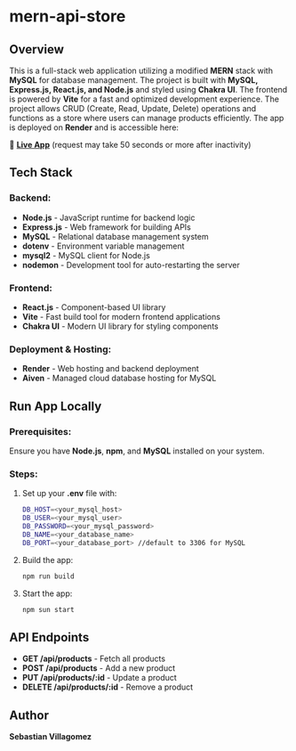 # mern-api-store

## Overview

This is a full-stack web application utilizing a modified **MERN** stack with **MySQL** for database management. The project is built with **MySQL, Express.js, React.js, and Node.js** and styled using **Chakra UI**. The frontend is powered by **Vite** for a fast and optimized development experience. The project allows CRUD (Create, Read, Update, Delete) operations and functions as a store where users can manage products efficiently. The app is deployed on **Render** and is accessible here:

🔗 [**Live App**](https://mern-api-store.onrender.com) (request may take 50 seconds or more after inactivity)

## Tech Stack

### Backend:

- **Node.js** - JavaScript runtime for backend logic
- **Express.js** - Web framework for building APIs
- **MySQL** - Relational database management system
- **dotenv** - Environment variable management
- **mysql2** - MySQL client for Node.js
- **nodemon** - Development tool for auto-restarting the server

### Frontend:

- **React.js** - Component-based UI library
- **Vite** - Fast build tool for modern frontend applications
- **Chakra UI** - Modern UI library for styling components

### Deployment & Hosting:

- **Render** - Web hosting and backend deployment
- **Aiven** - Managed cloud database hosting for MySQL

## Run App Locally

### Prerequisites:

Ensure you have **Node.js**, **npm**, and **MySQL** installed on your system.

### Steps:

1. Set up your **.env** file with:
   ```sh
   DB_HOST=<your_mysql_host>
   DB_USER=<your_mysql_user>
   DB_PASSWORD=<your_mysql_password>
   DB_NAME=<your_database_name>
   DB_PORT=<your_database_port> //default to 3306 for MySQL
   ```
2. Build the app:
   ```sh
   npm run build
   ```
3. Start the app:
   ```sh
   npm sun start
   ```

## API Endpoints

- **GET /api/products** - Fetch all products
- **POST /api/products** - Add a new product
- **PUT /api/products/:id** - Update a product
- **DELETE /api/products/:id** - Remove a product

## Author

**Sebastian Villagomez**
